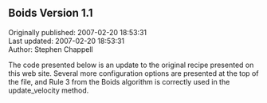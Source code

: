 ## Boids Version 1.1  
Originally published: 2007-02-20 18:53:31  
Last updated: 2007-02-20 18:53:31  
Author: Stephen Chappell  
  
The code presented below is an update to the original
recipe presented on this web site. Several more
configuration options are presented at the top of
the file, and Rule 3 from the Boids algorithm is
correctly used in the update_velocity method.